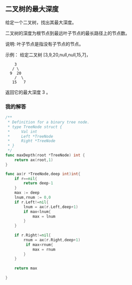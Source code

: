 ## 二叉树的最大深度

给定一个二叉树，找出其最大深度。

二叉树的深度为根节点到最远叶子节点的最长路径上的节点数。

说明: 叶子节点是指没有子节点的节点。

示例：
给定二叉树 [3,9,20,null,null,15,7]，
```
    3
   / \
  9  20
    /  \
   15   7
 ```
返回它的最大深度 3 。

### 我的解答

```go
/**
 * Definition for a binary tree node.
 * type TreeNode struct {
 *     Val int
 *     Left *TreeNode
 *     Right *TreeNode
 * }
 */
func maxDepth(root *TreeNode) int {
    return ax(root,1)
}

func ax(r *TreeNode,deep int)int{
    if r==nil{
        return deep-1
    }
    max := deep
    lnum,rnum := 0,0
    if r.Left!=nil{
        lnum = ax(r.Left,deep+1)
        if max<lnum{
            max = lnum
        }
    }
    
    if r.Right!=nil{
        rnum = ax(r.Right,deep+1)
         if max<rnum{
            max = rnum
        }
    }
    
    return max
    
}

```
